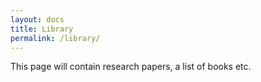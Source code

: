 ```yaml
---
layout: docs
title: Library
permalink: /library/
---
```


This page will contain research papers, a list of books etc.
